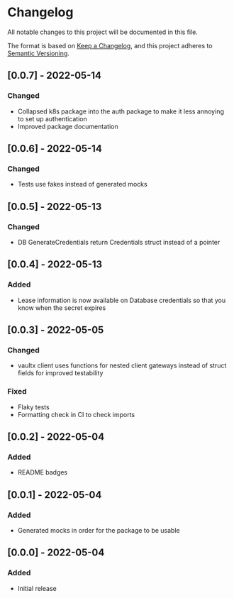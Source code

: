 # Changelog
All notable changes to this project will be documented in this file.

The format is based on [Keep a Changelog](https://keepachangelog.com/en/1.0.0/), and this project adheres to
[Semantic Versioning](https://semver.org/spec/v2.0.0.html).

## [0.0.7] - 2022-05-14
### Changed
- Collapsed k8s package into the auth package to make it less annoying to set up authentication
- Improved package documentation

## [0.0.6] - 2022-05-14
### Changed
- Tests use fakes instead of generated mocks

## [0.0.5] - 2022-05-13
### Changed
- DB GenerateCredentials return Credentials struct instead of a pointer

## [0.0.4] - 2022-05-13
### Added
- Lease information is now available on Database credentials so that you know when the secret expires

## [0.0.3] - 2022-05-05
### Changed
- vaultx client uses functions for nested client gateways instead of struct fields for improved testability

### Fixed
- Flaky tests
- Formatting check in CI to check imports

## [0.0.2] - 2022-05-04
### Added
- README badges

## [0.0.1] - 2022-05-04
### Added
- Generated mocks in order for the package to be usable

## [0.0.0] - 2022-05-04
### Added
- Initial release
